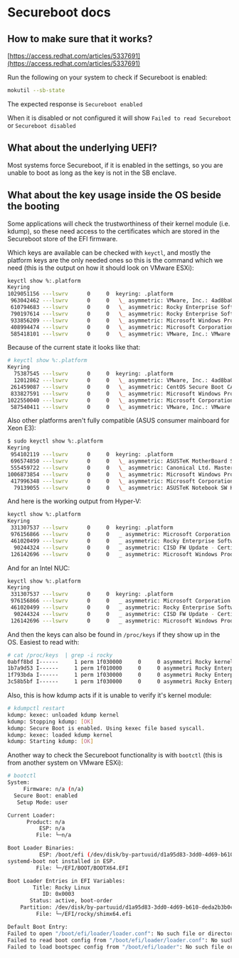 # Secureboot docs

## How to make sure that it works?

[https://access.redhat.com/articles/5337691](https://access.redhat.com/articles/5337691)

Run the following on your system to check if Secureboot is enabled:

```bash
mokutil --sb-state
```

The expected response is `Secureboot enabled`

When it is disabled or not configured it will show `Failed to read Secureboot` or `Secureboot disabled`

## What about the underlying UEFI?

Most systems force Secureboot, if it is enabled in the settings, so you are unable to boot as long as the key is not in the SB enclave.

## What about the key usage inside the OS beside the booting

Some applications will check the trustworthiness of their kernel module (i.e. kdump), so these need access to the certificates which are stored in the Secureboot store of the EFI firmware.

Which keys are available can be checked with `keyctl`, and mostly the platform keys are the only needed ones so this is the command which we need (this is the output on how it should look on VMware ESXi):

```bash
keyctl show %:.platform
Keyring
1029051156 ---lswrv      0     0  keyring: .platform
 963042462 ---lswrv      0     0   \_ asymmetric: VMware, Inc.: 4ad8ba0472073d28127706ddc6ccb9050441bbc7
 610794683 ---lswrv      0     0   \_ asymmetric: Rocky Enterprise Software Foundation: Rocky Linux UEFI CA TEST: 6bec785c36a1e260adf88d88afcc078250706822
 790197614 ---lswrv      0     0   \_ asymmetric: Rocky Enterprise Software Foundation: Rocky Linux Secure Boot Root CA: 4c2c6bd7d64ee81581cab8e986661f65e2166fc4
 933856209 ---lswrv      0     0   \_ asymmetric: Microsoft Windows Production PCA 2011: a92902398e16c49778cd90f99e4f9ae17c55af53
 408994474 ---lswrv      0     0   \_ asymmetric: Microsoft Corporation UEFI CA 2011: 13adbf4309bd82709c8cd54f316ed522988a1bd4
 585418101 ---lswrv      0     0   \_ asymmetric: VMware, Inc.: VMware Secure Boot Signing: 04597f3e1ffb240bba0ff0f05d5eb05f3e15f6d7
```

Because of the current state it looks like that:

```bash
# keyctl show %:.platform
Keyring
  75387545 ---lswrv      0     0  keyring: .platform
  12012862 ---lswrv      0     0   \_ asymmetric: VMware, Inc.: 4ad8ba0472073d28127706ddc6ccb9050441bbc7
 261459087 ---lswrv      0     0   \_ asymmetric: CentOS Secure Boot CA 2: 70007f99209c126be14774eaec7b6d9631f34dca
 833827591 ---lswrv      0     0   \_ asymmetric: Microsoft Windows Production PCA 2011: a92902398e16c49778cd90f99e4f9ae17c55af53
1022550040 ---lswrv      0     0   \_ asymmetric: Microsoft Corporation UEFI CA 2011: 13adbf4309bd82709c8cd54f316ed522988a1bd4
 587540411 ---lswrv      0     0   \_ asymmetric: VMware, Inc.: VMware Secure Boot Signing: 04597f3e1ffb240bba0ff0f05d5eb05f3e15f6d7
```

Also other platforms aren't fully compatible (ASUS consumer mainboard for Xeon E3):

```bash
$ sudo keyctl show %:.platform
Keyring
 954102119 ---lswrv      0     0  keyring: .platform
 696574850 ---lswrv      0     0   \_ asymmetric: ASUSTeK MotherBoard SW Key Certificate: da83b990422ebc8c441f8d8b039a65a2
 555459722 ---lswrv      0     0   \_ asymmetric: Canonical Ltd. Master Certificate Authority: ad91990bc22ab1f517048c23b6655a268e345a63
1006873854 ---lswrv      0     0   \_ asymmetric: Microsoft Windows Production PCA 2011: a92902398e16c49778cd90f99e4f9ae17c55af53
 417996348 ---lswrv      0     0   \_ asymmetric: Microsoft Corporation UEFI CA 2011: 13adbf4309bd82709c8cd54f316ed522988a1bd4
  79139055 ---lswrv      0     0   \_ asymmetric: ASUSTeK Notebook SW Key Certificate: b8e581e4df77a5bb4282d5ccfc00c071
```

And here is the working output from Hyper-V:

```bash
keyctl show %:.platform
Keyring
 331307537 ---lswrv      0     0  keyring: .platform
 976156866 ---lswrv      0     0   _ asymmetric: Microsoft Corporation UEFI CA 2011: 13adbf4309bd82709c8cd54f316ed522988a1bd4
 461020499 ---lswrv      0     0   _ asymmetric: Rocky Enterprise Software Foundation: Rocky Linux Secure Boot Root CA: 4c2c6bd7d64ee81581cab8e986661f65e2166fc4
  90244324 ---lswrv      0     0   _ asymmetric: CISD FW Update - Certificate: 068268b4a41c93854262d49b4f788f13
 126142696 ---lswrv      0     0   _ asymmetric: Microsoft Windows Production PCA 2011: a92902398e16c49778cd90f99e4f9ae17c55af53
```

And for an Intel NUC:

```bash
keyctl show %:.platform
Keyring
 331307537 ---lswrv      0     0  keyring: .platform
 976156866 ---lswrv      0     0   _ asymmetric: Microsoft Corporation UEFI CA 2011: 13adbf4309bd82709c8cd54f316ed522988a1bd4
 461020499 ---lswrv      0     0   _ asymmetric: Rocky Enterprise Software Foundation: Rocky Linux Secure Boot Root CA: 4c2c6bd7d64ee81581cab8e986661f65e2166fc4
  90244324 ---lswrv      0     0   _ asymmetric: CISD FW Update - Certificate: 068268b4a41c93854262d49b4f788f13
 126142696 ---lswrv      0     0   _ asymmetric: Microsoft Windows Production PCA 2011: a92902398e16c49778cd90f99e4f9ae17c55af53
```

And then the keys can also be found in `/proc/keys` if they show up in the OS. Easiest to read with:

```bash
# cat /proc/keys  | grep -i rocky
0abff8bd I------     1 perm 1f030000     0     0 asymmetri Rocky kernel signing key: 288b6d785ae4ebfb9875f758558b01f5f2b5c7f8: X509.rsa f2b5c7f8 []
1b7a9d53 I------     1 perm 1f010000     0     0 asymmetri Rocky Enterprise Software Foundation: Rocky Linux Secure Boot Root CA: 4c2c6bd7d64ee81581cab8e986661f65e2166fc4: X509.rsa e2166fc4 []
1f793bda I------     1 perm 1f030000     0     0 asymmetri Rocky Enterprise Software Foundation: Rocky Linux Driver Update Signing Cert: b3c94fccbae32745b11dcd9a9a3926acfcef2540: X509.rsa fcef2540 []
3c58b5bf I------     1 perm 1f030000     0     0 asymmetri Rocky Enterprise Software Foundation: Rocky Linux kpatch Signing Cert: 7392f78c54ed85dfb1391b46b23a14dd29fc7514: X509.rsa 29fc7514 []
```

Also, this is how kdump acts if it is unable to verify it's kernel module:

```bash
# kdumpctl restart
kdump: kexec: unloaded kdump kernel
kdump: Stopping kdump: [OK]
kdump: Secure Boot is enabled. Using kexec file based syscall.
kdump: kexec: loaded kdump kernel
kdump: Starting kdump: [OK]
```

Another way to check the Secureboot functionality is with `bootctl` (this is from another system on VMware ESXi):

```bash
# bootctl
System:
     Firmware: n/a (n/a)
  Secure Boot: enabled
   Setup Mode: user

Current Loader:
      Product: n/a
          ESP: n/a
         File: └─n/a

Boot Loader Binaries:
          ESP: /boot/efi (/dev/disk/by-partuuid/d1a95d83-3dd0-4d69-b610-deda2b3b0cda)
systemd-boot not installed in ESP.
         File: └─/EFI/BOOT/BOOTX64.EFI

Boot Loader Entries in EFI Variables:
        Title: Rocky Linux
           ID: 0x0003
       Status: active, boot-order
    Partition: /dev/disk/by-partuuid/d1a95d83-3dd0-4d69-b610-deda2b3b0cda
         File: └─/EFI/rocky/shimx64.efi

Default Boot Entry:
Failed to open "/boot/efi/loader/loader.conf": No such file or directory
Failed to read boot config from "/boot/efi/loader/loader.conf": No such file or directory
Failed to load bootspec config from "/boot/efi/loader": No such file or directory
```
